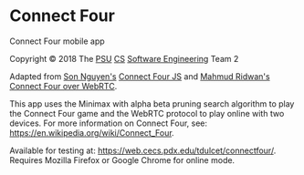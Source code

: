 # Connect Four

Connect Four mobile app

Copyright © 2018 The [PSU](https://www.pdx.edu/) [CS](https://www.pdx.edu/computer-science/) [Software Engineering](https://web.cecs.pdx.edu/~xie/se-w18/se-w18.htm) Team 2

Adapted from [Son Nguyen's](https://github.com/Gimu) [Connect Four JS](https://github.com/Gimu/connect-four-js) and [Mahmud Ridwan's](https://github.com/hjr265) [Connect Four over WebRTC](https://github.com/hjr265/arteegee).

This app uses the Minimax with alpha beta pruning search algorithm to play the Connect Four game and the WebRTC protocol to play online with two devices. For more information on Connect Four, see: https://en.wikipedia.org/wiki/Connect_Four.

Available for testing at: https://web.cecs.pdx.edu/tdulcet/connectfour/. Requires Mozilla Firefox or Google Chrome for online mode.
